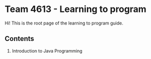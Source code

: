 # Team 4613 - Learning to program
Hi! This is the root page of the learning to program guide.

## Contents
1. Introduction to Java Programming